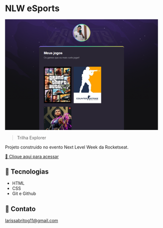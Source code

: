 # NLW eSports 


![preview](./.github/preview.png)


> Trilha Explorer 


Projeto construido no evento Next Level Week da Rocketseat.


[🔗 Clique aqui para acessar](https://larissabrito-dev.github.io/nlw-esports-explorer/)


## 🔧 Tecnologias

- HTML
- CSS
- Git e Github


## 📧 Contato

larissabritog11@gmail.com
